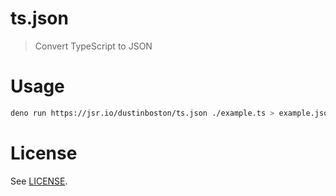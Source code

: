 # ts.json

> Convert TypeScript to JSON

# Usage

```bash
deno run https://jsr.io/dustinboston/ts.json ./example.ts > example.json
```

# License

See [LICENSE](LICENSE).
